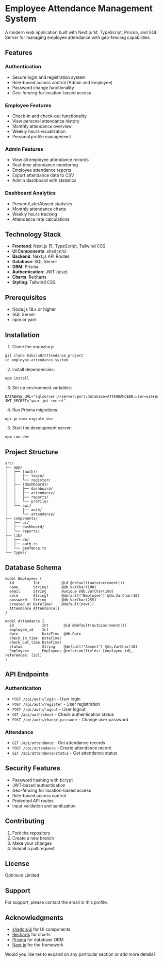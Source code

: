 # Employee Attendance Management System

A modern web application built with Next.js 14, TypeScript, Prisma, and SQL Server for managing employee attendance with geo-fencing capabilities.

## Features

### Authentication
- Secure login and registration system
- Role-based access control (Admin and Employee)
- Password change functionality
- Geo-fencing for location-based access

### Employee Features
- Check-in and check-out functionality
- View personal attendance history
- Monthly attendance overview
- Weekly hours visualization
- Personal profile management

### Admin Features
- View all employee attendance records
- Real-time attendance monitoring
- Employee attendance reports
- Export attendance data to CSV
- Admin dashboard with statistics

### Dashboard Analytics
- Present/Late/Absent statistics
- Monthly attendance charts
- Weekly hours tracking
- Attendance rate calculations

## Technology Stack

- **Frontend**: Next.js 15, TypeScript, Tailwind CSS
- **UI Components**: shadcn/ui
- **Backend**: Next.js API Routes
- **Database**: SQL Server
- **ORM**: Prisma
- **Authentication**: JWT (jose)
- **Charts**: Recharts
- **Styling**: Tailwind CSS

## Prerequisites

- Node.js 18.x or higher
- SQL Server
- npm or yarn

## Installation

1. Clone the repository:
```bash
git clone KabiruH/attendance_project
cd employee-attendance-system
```

2. Install dependencies:
```bash
npm install
```

3. Set up environment variables:
```env
DATABASE_URL="sqlserver://server:port;database=ATTENDANCEDB;user=username;password=password;trustServerCertificate=true"
JWT_SECRET="your-jwt-secret"
```

4. Run Prisma migrations:
```bash
npx prisma migrate dev
```

5. Start the development server:
```bash
npm run dev
```

## Project Structure

```
src/
├── app/
│   ├── (auth)/
│   │   ├── login/
│   │   └── register/
│   ├── (dashboard)/
│   │   ├── dashboard/
│   │   ├── attendance/
│   │   ├── reports/
│   │   └── profile/
│   └── api/
│       ├── auth/
│       └── attendance/
├── components/
│   ├── ui/
│   ├── dashboard/
│   └── reports/
├── lib/
│   ├── db/
│   ├── auth.ts
│   └── geofence.ts
└── types/
```

## Database Schema

```prisma
model Employees {
  id         Int          @id @default(autoincrement())
  name       String?      @db.VarChar(100)
  email      String       @unique @db.VarChar(100)
  role       String?      @default("Employee") @db.VarChar(10)
  password   String       @db.VarChar(255)
  created_at DateTime?    @default(now())
  Attendance Attendance[]
}

model Attendance {
  id             Int       @id @default(autoincrement())
  employee_id    Int
  date           DateTime  @db.Date
  check_in_time  DateTime?
  check_out_time DateTime?
  status         String    @default("Absent") @db.VarChar(10)
  Employees      Employees @relation(fields: [employee_id], references: [id])
}
```

## API Endpoints

### Authentication
- `POST /api/auth/login` - User login
- `POST /api/auth/register` - User registration
- `POST /api/auth/logout` - User logout
- `GET /api/auth/check` - Check authentication status
- `POST /api/auth/change-password` - Change user password

### Attendance
- `GET /api/attendance` - Get attendance records
- `POST /api/attendance` - Create attendance record
- `GET /api/attendance/status` - Get attendance status

## Security Features

- Password hashing with bcrypt
- JWT-based authentication
- Geo-fencing for location-based access
- Role-based access control
- Protected API routes
- Input validation and sanitization

## Contributing

1. Fork the repository
2. Create a new branch
3. Make your changes
4. Submit a pull request

## License

Optimum Limited

## Support

For support, please contact the email in this profile.

## Acknowledgments

- [shadcn/ui](https://ui.shadcn.com/) for UI components
- [Recharts](https://recharts.org/) for charts
- [Prisma](https://www.prisma.io/) for database ORM
- [Next.js](https://nextjs.org/) for the framework

Would you like me to expand on any particular section or add more details?
